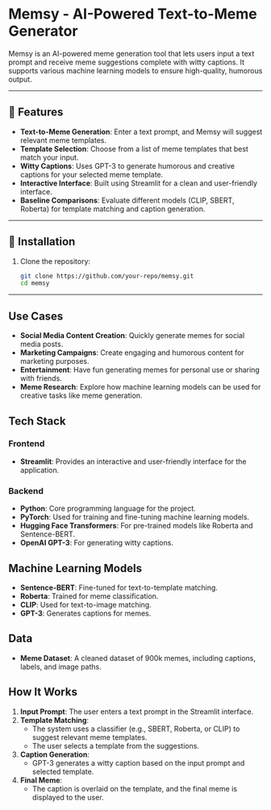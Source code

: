 # Memsy - AI-Powered Text-to-Meme Generator

Memsy is an AI-powered meme generation tool that lets users input a text prompt and receive meme suggestions complete with witty captions. It supports various machine learning models to ensure high-quality, humorous output.

---

## 🚀 Features

- **Text-to-Meme Generation**: Enter a text prompt, and Memsy will suggest relevant meme templates.
- **Template Selection**: Choose from a list of meme templates that best match your input.
- **Witty Captions**: Uses GPT-3 to generate humorous and creative captions for your selected meme template.
- **Interactive Interface**: Built using Streamlit for a clean and user-friendly interface.
- **Baseline Comparisons**: Evaluate different models (CLIP, SBERT, Roberta) for template matching and caption generation.

---

## 🔧 Installation

1. Clone the repository:
   ```bash
   git clone https://github.com/your-repo/memsy.git
   cd memsy
---

## Use Cases

- **Social Media Content Creation**: Quickly generate memes for social media posts.
- **Marketing Campaigns**: Create engaging and humorous content for marketing purposes.
- **Entertainment**: Have fun generating memes for personal use or sharing with friends.
- **Meme Research**: Explore how machine learning models can be used for creative tasks like meme generation.

## Tech Stack

### Frontend
- **Streamlit**: Provides an interactive and user-friendly interface for the application.

### Backend
- **Python**: Core programming language for the project.
- **PyTorch**: Used for training and fine-tuning machine learning models.
- **Hugging Face Transformers**: For pre-trained models like Roberta and Sentence-BERT.
- **OpenAI GPT-3**: For generating witty captions.

## Machine Learning Models

- **Sentence-BERT**: Fine-tuned for text-to-template matching.
- **Roberta**: Trained for meme classification.
- **CLIP**: Used for text-to-image matching.
- **GPT-3**: Generates captions for memes.

## Data

- **Meme Dataset**: A cleaned dataset of 900k memes, including captions, labels, and image paths.

## How It Works

1. **Input Prompt**: The user enters a text prompt in the Streamlit interface.
2. **Template Matching**:
   - The system uses a classifier (e.g., SBERT, Roberta, or CLIP) to suggest relevant meme templates.
   - The user selects a template from the suggestions.
3. **Caption Generation**:
   - GPT-3 generates a witty caption based on the input prompt and selected template.
4. **Final Meme**:
   - The caption is overlaid on the template, and the final meme is displayed to the user.
